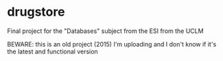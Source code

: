 # drugstore
Final project for the "Databases" subject from the ESI from the UCLM

BEWARE: this is an old project (2015) I'm uploading and I don't know if it's the latest and functional version
